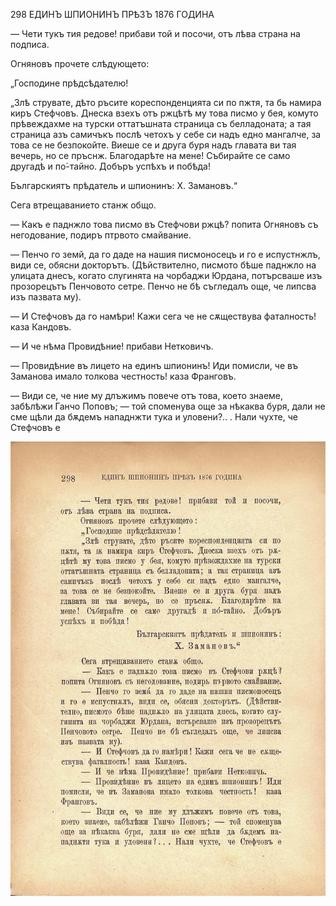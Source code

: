 ﻿298 ЕДИНЪ ШПИОНИНЪ ПРѢЗЪ 1876 ГОДИНА

— Чети тукъ тия редове! прибави той и посочи, отъ лѣва страна на подписа.

Огняновъ прочете слѣдующето:

„Господине прѣдсѣдателю!

„Злѣ струвате, дѣто ръсите кореспонденцията си по пжтя, та бь намира киръ Стефчовъ. Днеска взехъ отъ ржцѣтѣ му това писмо у бея, комуто прѣвеждахме на турски оттатъшната страница съ белладоната; а тая страница азъ самичъкъ послѣ четохъ у себе си надъ едно мангалче, за това се не безпокойте. Виеше се и друга буря надъ главата ви тая вечерь, но се пръснж. Благодарѣте на мене! Събирайте се само другадѣ и по́-тайно. Добъръ успѣхъ и побѣда!

Българскиятъ прѣдатель и шпионинъ: X. Замановъ.“

Сега втрещаванието станж общо.

— Какъ е паднжло това писмо въ Стефчови ржцѣ? попита Огняновъ съ негодование, подиръ птрвото смайвание.

— Пенчо го земй, да го даде на нашия писмоносецъ и го е испустнжлъ, види се, обясни докторътъ. (Дѣйствително, писмото бѣше паднжло на улицата днесъ, когато слугинята на чорбаджи Юрдана, потърсваше изъ прозорецътъ Пенчовото сетре. Пенчо не бѣ съгледалъ още, че липсва изъ пазвата му).

— И Стефчовъ да го намѣри! Кажи сега че не сѫществува фаталность! каза Кандовъ.

— И че нѣма Провидѣние! прибави Нетковичъ.

— Провидѣние въ лицето на единъ шпионинъ! Иди помисли, че въ Заманова имало толкова честность! каза Франговъ.

— Види се, че ние му длъжимъ повече отъ това, което знаеме, забѣлѣжи Ганчо Поповъ; — той споменува още за нѣкаква буря, дали не сме щѣли да бѫдемъ нападнжти тука и уловени?.. . Нали чухте, че Стефчовъ е

![original](images/335.jpg)


